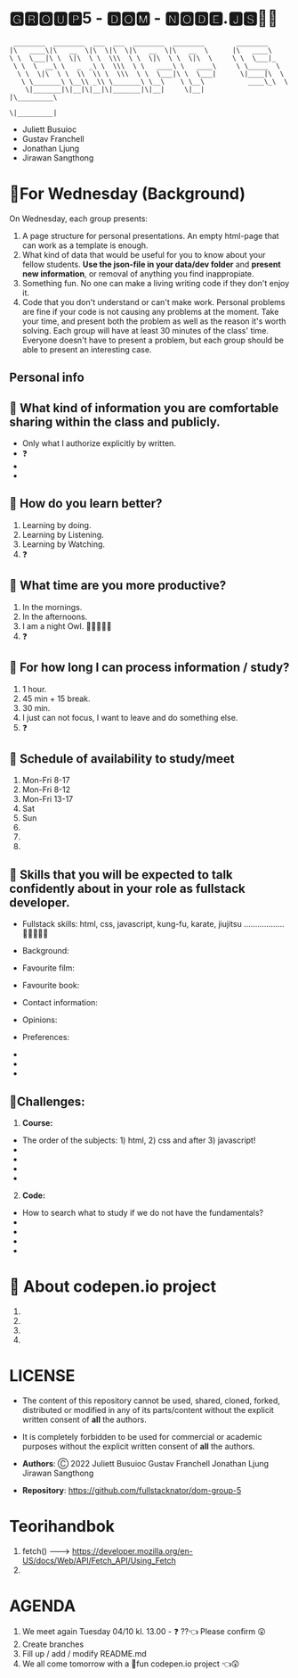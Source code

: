 # 🅶🆁🅾🆄🅿5 - 🅳🅾🅼 - 🅽🅾🅳🅴.🅹🆂🤯🤯

```
 ________  ________  ___  ___  ________  ________        ________
|\   ____\|\   __  \|\  \|\  \|\   __  \|\   __  \      |\   ____\
\ \  \___|\ \  \|\  \ \  \\\  \ \  \|\  \ \  \|\  \     \ \  \___|_
 \ \  \  __\ \   _  _\ \  \\\  \ \   ____\ \   ____\     \ \_____  \
  \ \  \|\  \ \  \\  \\ \  \\\  \ \  \___|\ \  \___|      \|____|\  \
   \ \_______\ \__\\ _\\ \_______\ \__\    \ \__\           ____\_\  \
    \|_______|\|__|\|__|\|_______|\|__|     \|__|          |\_________\
                                                           \|_________|
```

- Juliett Busuioc
- Gustav Franchell
- Jonathan Ljung
- Jirawan Sangthong

# 🔆For Wednesday (Background)

On Wednesday, each group presents:

1. A page structure for personal presentations. An empty html-page that can work
   as a template is enough.
2. What kind of data that would be useful for you to know about your fellow
   students. **Use the json-file in your data/dev folder** and **present new information**,
   or removal of anything you find inappropiate.
3. Something fun. No one can make a living writing code if they don't enjoy it.
4. Code that you don't understand or can't make work. Personal problems are fine
   if your code is not causing any problems at the moment. Take your time, and
   present both the problem as well as the reason it's worth solving. Each group will
   have at least 30 minutes of the class' time. Everyone doesn't have to present a
   problem, but each group should be able to present an interesting case.

## Personal info

## 🔆 What kind of information you are comfortable sharing within the class and publicly.

- Only what I authorize explicitly by written.
- ❓
-
-

## 🔆 How do you learn better?

1. Learning by doing.
2. Learning by Listening.
3. Learning by Watching.
4. ❓

## 🔆 What time are you more productive?

1. In the mornings.
2. In the afternoons.
3. I am a night Owl. 🐱‍👤🦇🐱‍💻
4. ❓

## 🔆 For how long I can process information / study?

1. 1 hour.
2. 45 min + 15 break.
3. 30 min.
4. I just can not focus, I want to leave and do something else.
5. ❓

## 🔆 Schedule of availability to study/meet

1. Mon-Fri 8-17
2. Mon-Fri 8-12
3. Mon-Fri 13-17
4. Sat
5. Sun
6.
7.
8.

## 🔆 Skills that you will be expected to talk confidently about in your role as fullstack developer.

- Fullstack skills: html, css, javascript, kung-fu, karate, jiujitsu ..................🐱‍🚀🤯🐱‍👓

- Background:

- Favourite film:

- Favourite book:

- Contact information:

- Opinions:

- Preferences:

-
-
-

## 🔆Challenges:

1. **Course:**

- The order of the subjects: 1) html, 2) css and after 3) javascript!
-
-
-
-

2. **Code:**

- How to search what to study if we do not have the fundamentals?
-
-
-
-

# 🔆 About codepen.io project

1.
2.
3.
4.

# LICENSE

- The content of this repository cannot be used, shared, cloned, forked, distributed or modified in any of its parts/content without the explicit written consent of **all** the authors.
- It is completely forbidden to be used for commercial or academic purposes without the explicit written consent of **all** the authors.

- **Authors**:
  Ⓒ 2022
  Juliett Busuioc
  Gustav Franchell
  Jonathan Ljung
  Jirawan Sangthong

- **Repository**:
  https://github.com/fullstacknator/dom-group-5

# Teorihandbok

1. fetch() ---> https://developer.mozilla.org/en-US/docs/Web/API/Fetch_API/Using_Fetch
2.

# AGENDA

1. We meet again
   Tuesday 04/10 kl. 13.00 - ❓ ??👈 Please confirm 😲
2. Create branches
3. Fill up / add / modify README.md
4. We all come tomorrow with a 🥳fun codepen.io project 👈😲
